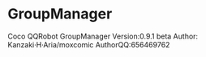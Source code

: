 # GroupManager
Coco QQRobot GroupManager
Version:0.9.1 beta
Author: Kanzaki·H·Aria/moxcomic
AuthorQQ:656469762
